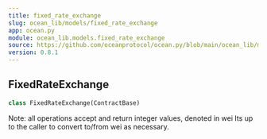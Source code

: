 ```yaml
---
title: fixed_rate_exchange
slug: ocean_lib/models/fixed_rate_exchange
app: ocean.py
module: ocean_lib.models.fixed_rate_exchange
source: https://github.com/oceanprotocol/ocean.py/blob/main/ocean_lib/models/fixed_rate_exchange.py
version: 0.8.1
---
```

## FixedRateExchange

```python
class FixedRateExchange(ContractBase)
```

Note: all operations accept and return integer values, denoted in wei
Its up to the caller to convert to/from wei as necessary.

